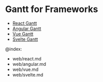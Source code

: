 Gantt for Frameworks
=====================

- [React Gantt](web/react.md)
- [Angular Gantt](web/angular.md)
- [Vue Gantt](web/vue.md)
- [Svelte Gantt](web/svelte.md)

@index:

- web/react.md
- web/angular.md
- web/vue.md
- web/svelte.md